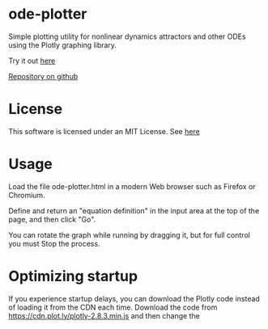 # ode-plotter

Simple plotting utility for nonlinear dynamics attractors and other ODEs using the Plotly graphing library.

Try it out [here](https://blackguard.github.io/ode-plotter/ode-plotter.html)

[Repository on github](https://github.com/blackguard/ode-plotter)

# License

This software is licensed under an MIT License.  See [here](LICENSE.txt)

# Usage
Load the file ode-plotter.html in a modern Web browser such as Firefox or Chromium.

Define and return an "equation definition" in the input area at the top of the page, and then click "Go".

You can rotate the graph while running by dragging it, but for full control you must Stop the process.

# Optimizing startup
If you experience startup delays, you can download the Plotly code instead of loading it from the CDN each time.  Download the code from https://cdn.plot.ly/plotly-2.8.3.min.js and then change the <script> element src attribute to point to your donwloaded copy.

The next section describes how to do this more easily.

# Saving your work
If you save the page on your computer as "Web page, complete", then the changes you make in the input area will be saved to that local copy.  Additionally, the Plotly library will be cached locally, and that permits offline use and makes startup faster.

Note: this has been tested on Chromium and Firefox on Ubuntu 20.04.  I hope that it will work equally well on other platforms and/or other "modern" browsers.

# Defining Equations

Equations are defined in the input area, by returning an equation definition object.

## Equation Definition Object Properties

| Name          | Required? | Type                    | Description |
| :------------ | :-------: | :---------------------- | :---------- |
| title         |           | String                  | title for the plot |
| f             | x         | Function                | function returning ẋ; (x: number[], params: any) => number[] |
| iter          |           | Iterable&#124;Generator | iterable, array or generator function returning Config objects for each iteration |
| iter_delay    |           | number[]                | delay between iterations (milliseconds) |

... or any field from a Config object

## Config Object Properties

| Name          | Required? | Type                 | Description |
| :------------ | :-------: | :------------------- | :---------- |
| extrapolator  |           | Function             | (see below for an example); (dt: number, f: Function, x: number[], params: any) => number[] |
| dt            |           | number[]             | time step |
| x0            |           | number[]             | initial value |
| params        |           | any                  | parameters that will be passed to f |
| skip          |           | non-negative integer | number of time steps to skip before beginning plot (default: 0) |
| steps         |           | non-negative integer | number of time steps to plot after skipped time steps (default: Infinity) |
| point_cloud   |           | PointCloud           | definition of point cloud to be plotted after main equation is plotted |

## PointCloud Object Properties

| Name          | Required? | Type                 | Description |
| :------------ | :-------: | :------------------- | :---------- |
| n             | x         | positive integer     | number of point cloud points |
| c             | x         | number[]             | center of point cloud |
| r             | x         | number               | maximum radius around center for points |
| dt            |           | number               | time step (default: time step from current config) |
| steps         |           | non-negative integer | number of time steps to run point cloud (default: Infinity) |

## Operation

Overall, one or more plots is displayed.  Optionally, each plot is followed by a point cloud which is a set of points that start out from nearly the same point and evolve according to the function, giving a sense of the dynamics.

Each of the displayed plots is controlled by a Config.  If there is no _iter_ property defined in the Equation Definition, then the Config is the Equation Definition itself and only one plot is displayed.  If there is an _iter_ property defined, then each Config returned defines one plot, and the Equation Definition and Config are combined to form the merged Config used for that plot.  In either case, the _extrapolator_, _dt_ and _x0_ properties must be defined in the (merged) Config.

## Examples

The following examples reference an extrapolator.  An example is:

```javascript
function runge_kutta_extrapolator(dt, f, x, params) {
    // This is an implementation of the fourth-order Runge-Kutta method
    // as presented in Nonlinear Dynamics and Chaos, Second Edition, by
    // Steven H. Strogatz, page 34.
    // This implementation works for x with arbitrary dimension.
    const k1 = f( x,                                params ).map( xidot => xidot*dt );
    const k2 = f( x.map( (xi, i) => xi + k1[i]/2 ), params ).map( xidot => xidot*dt );
    const k3 = f( x.map( (xi, i) => xi + k2[i]/2 ), params ).map( xidot => xidot*dt );
    const k4 = f( x.map( (xi, i) => xi + k3[i]),    params ).map( xidot => xidot*dt );
    return x.map( (xi, i) => xi + (k1[i] + 2*k2[i] + 2*k3[i] + k4[i])/6 );
}
const extrapolator = runge_kutta_extrapolator;
```

The following subsections give some example definitions.

### Lorenz attractor

```javascript
return {
    title: 'Lorenz Attractor',
    extrapolator,
    dt: 0.005,
    x0: [3, 3, 1],
    params: { sigma: 10, r: 28, b: 8/3 },
    f:  ([x, y, z], {sigma, r, b}) => [
            sigma*(y - x),
            r*x - y - x*z,
            x*y - b*z,
        ]
};
```

### Rössler attractor iterating its _a_ parameter over several plots

```javascript
return {
    extrapolator,
    dt: 0.02,
    x0: [10, 10, 1],
    f:  ([x, y, z], {a, b, c}) => [
            -y - z,
            x + a*y,
            b + z*(x - c),
        ],
    params: { a: 0.2, b: 0.2, c: 5.7 },
    skip:  1000,
    steps: 5000,
    iter: function* (def) {
        for (let a = 0.1; a < 0.2; a += 0.001) {
            yield { params: { ...def.params, a } }
        }
    },
    iter_delay: 1000,
};
```

### Lorenz attractor with point cloud

```javascript
return {
    title: 'Lorenz Attractor With Point Cloud',
    extrapolator,
    dt: 0.005,
    x0: [3, 3, 1],
    params: { sigma: 10, r: 28, b: 8/3 },
    f:  ([x, y, z], {sigma, r, b}) => [
             sigma*(y - x),
             r*x - y - x*z,
             x*y - b*z,
        ],
    skip:  1000,
    steps: 10000,
    point_cloud: {
        n: 6000,
        c: [1, 1, 1],
        r: 0.05,
        dt: 0.05,
    }
};
```
